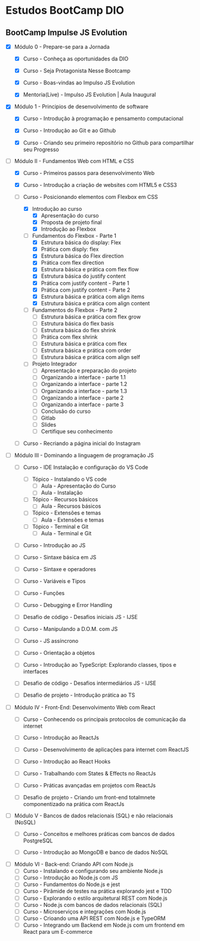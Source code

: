 # Estudos BootCamp DIO
## BootCamp Impulse JS Evolution

- [x] Módulo 0 - Prepare-se para a Jornada  
  - [x] Curso - Conheça as oportunidades da DIO  
  - [x] Curso - Seja Protagonista Nesse Bootcamp  
  - [x] Curso - Boas-vindas ao Impulso JS Evolution  
  - [x] Mentoria(Live) - Impulso JS Evolution | Aula Inaugural  


- [x] Módulo 1 - Principios de desenvolvimento de software  
  - [x] Curso - Introdução à programação e pensamento computacional  
  - [x] Curso - Introdução ao Git e ao Github  
  - [x] Curso - Criando seu primeiro repositório no Github para compartilhar seu Progresso  


- [ ] Módulo II - Fundamentos Web com HTML e CSS  
  - [x] Curso - Primeiros passos para desenvolvimento Web  
  - [x] Curso - Introdução a criação de websites com HTML5 e CSS3  
  - [ ] Curso - Posicionando elementos com Flexbox em CSS
      - [x] Introdução ao curso  
        - [x] Apresentação do curso  
        - [x] Proposta de projeto final  
        - [x] Introdução ao Flexbox  
      - [ ] Fundamentos do Flexbox - Parte 1  
        - [x] Estrutura básica do display: Flex  
        - [x] Prática com disply: flex  
        - [x] Estrutura básica do Flex direction  
        - [x] Prática com flex direction  
        - [x] Estrutura básica e prática com flex flow  
        - [x] Estrutura básica do justify content  
        - [x] Prática com justify content - Parte 1  
        - [x] Prática com justify content - Parte 2  
        - [x] Estrutura básica e prática com align items  
        - [x] Estrutura básica e prática com align content  
      - [ ] Fundamentos do Flexbox - Parte 2  
        - [ ] Estrutura básica e prática com flex grow
        - [ ] Estrutura básica do flex basis  
        - [ ] Estrutura básica do flex shrink  
        - [ ] Prática com flex shrink  
        - [ ] Estrutura básica e prática com flex  
        - [ ] Estrutura básica e prática com order  
        - [ ] Estrutura básica e prática com align self  
      - [ ] Projeto Integrador  
        - [ ] Apresentação e preparação do projeto  
        - [ ] Organizando a interface - parte 1.1  
        - [ ] Organizando a interface - parte 1.2  
        - [ ] Organizando a interface - parte 1.3  
        - [ ] Organizando a interface - parte 2  
        - [ ] Organizando a interface - parte 3  
        - [ ] Conclusão do curso  
        - [ ] Gitlab  
        - [ ] Slides  
        - [ ] Certifique seu conhecimento  
  - [ ] Curso - Recriando a página inicial do Instagram  


- [ ] Módulo III - Dominando a linguagem de programação JS  
  - [ ] Curso - IDE Instalação e configuração do VS Code
    - [ ] Tópico - Instalando o VS code  
      - [ ] Aula - Apresentação do Curso  
      - [ ] Aula - Instalação  
    - [ ] Tópico - Recursos básicos  
      - [ ] Aula - Recursos básicos  
    - [ ] Tópico - Extensões e temas  
      - [ ] Aula - Extensões e temas  
    - [ ] Tópico - Terminal e Git  
      - [ ] Aula - Terminal e Git  
  - [ ] Curso - Introdução ao JS  
  - [ ] Curso - Sintaxe básica em JS  
  - [ ] Curso - Sintaxe e operadores  
  - [ ] Curso - Variáveis e Tipos  
  - [ ] Curso - Funções  
  - [ ] Curso - Debugging e Error Handling  
  - [ ] Desafio de código - Desafios iniciais JS - IJSE  
  - [ ] Curso - Manipulando a D.O.M. com JS  
  - [ ] Curso - JS assíncrono  
  - [ ] Curso - Orientação a objetos
  - [ ] Curso - Introdução ao TypeScript: Explorando classes, tipos e interfaces  
  - [ ] Desafio de código - Desafios intermediários JS - IJSE  
  - [ ] Desafio de projeto - Introdução prática ao TS  


- [ ] Módulo IV - Front-End: Desenvolvimento Web com React  
  - [ ] Curso - Conhecendo os principais protocolos de comunicação da internet  
  - [ ] Curso - Introdução ao ReactJs  
  - [ ] Curso - Desenvolvimento de aplicações para internet com ReactJS  
  - [ ] Curso - Introdução ao React Hooks  
  - [ ] Curso - Trabalhando com States & Effects no ReactJs  
  - [ ] Curso - Práticas avançadas em projetos com ReactJs  
  - [ ] Desafio de projeto - Criando um front-end totalmnete componentizado na prática com ReactJs  


- [ ] Módulo V - Bancos de dados relacionais (SQL) e não relacionais (NoSQL)  
  - [ ] Curso - Conceitos e melhores práticas com bancos de dados PostgreSQL  
  - [ ] Curso - Introdução ao MongoDB e banco de dados NoSQL  


- [ ] Módulo VI - Back-end: Criando API com Node.js  
  - [ ] Curso - Instalando e configurando seu ambiente Node.js  
  - [ ] Curso - Introdução ao Node.js com JS  
  - [ ] Curso - Fundamentos do Node.js e jest  
  - [ ] Curso - Pirâmide de testes na prática explorando jest e TDD  
  - [ ] Curso - Explorando o estilo arquitetural REST com Node.js
  - [ ] Curso - Node.js com bancos de dados relacionais (SQL)  
  - [ ] Curso - Microserviços e integrações com Node.js  
  - [ ] Curso - Crioando uma API REST com Node.js e TypeORM  
  - [ ] Curso - Integrando um Backend em Node.js com um frontend em React para um E-commerce  